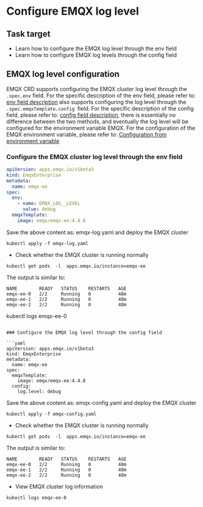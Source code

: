 # Configure EMQX log level

## Task target

- Learn how to configure the EMQX log level through the env field
- Learn how to configure EMQX log levels through the config field

## EMQX log level configuration

EMQX CRD supports configuring the EMQX cluster log level through the `.spec.env` field. For the specific description of the env field, please refer to: [env field description](https://github.com/emqx/emqx-operator/blob/1.2.8/docs/en_US/reference/v1beta3-reference.md#emqxenterprise) also supports configuring the log level through the `.spec.emqxTemplate.config `field. For the specific description of the config field, please refer to: [config field description](https://github.com/emqx/emqx-operator/blob/1.2.8/docs/en_US/reference/v1beta3-reference.md#emqxenterprisetemplate), there is essentially no difference between the two methods, and eventually the log level will be configured for the environment variable EMQX. For the configuration of the EMQX environment variable, please refer to: [Configuration from environment variable](https://www.emqx.io/docs/en/v4/configuration/configuration.html)

### Configure the EMQX cluster log level  through the env field

```yaml
apiVersion: apps.emqx.io/v1beta3
kind: EmqxEnterprise
metadata:
  name: emqx-ee
spec:
  env:
    - name: EMQX_LOG__LEVEL
      value: debug
  emqxTemplate:
    image: emqx/emqx-ee:4.4.8
```

Save the above content as: emqx-log.yaml and deploy the EMQX cluster

```
kubectl apply -f emqx-log.yaml
```

- Check whether the EMQX cluster is running normally

```
kubectl get pods  -l  apps.emqx.io/instance=emqx-ee
```

The output is similar to:

```
NAME        READY   STATUS    RESTARTS   AGE
emqx-ee-0   2/2     Running   0          48m
emqx-ee-1   2/2     Running   0          48m
emqx-ee-2   2/2     Running   0          48m

```
kubectl logs emqx-ee-0
```

### Configure the EMQX log level through the config field

```yaml
apiVersion: apps.emqx.io/v1beta3
kind: EmqxEnterprise
metadata:
  name: emqx-ee
spec:
  emqxTemplate:
    image: emqx/emqx-ee:4.4.8
  config:
    log.level: debug
```

Save the above content as: emqx-config.yaml and deploy the EMQX cluster

```
kubectl apply -f emqx-config.yaml
```

- Check whether the EMQX cluster is running normally

```
kubectl get pods  -l  apps.emqx.io/instance=emqx-ee
```

The output is similar to:

```
NAME        READY   STATUS    RESTARTS   AGE
emqx-ee-0   2/2     Running   0          48m
emqx-ee-1   2/2     Running   0          48m
emqx-ee-2   2/2     Running   0          48m
```

- View EMQX cluster log information

```
kubectl logs emqx-ee-0
```
